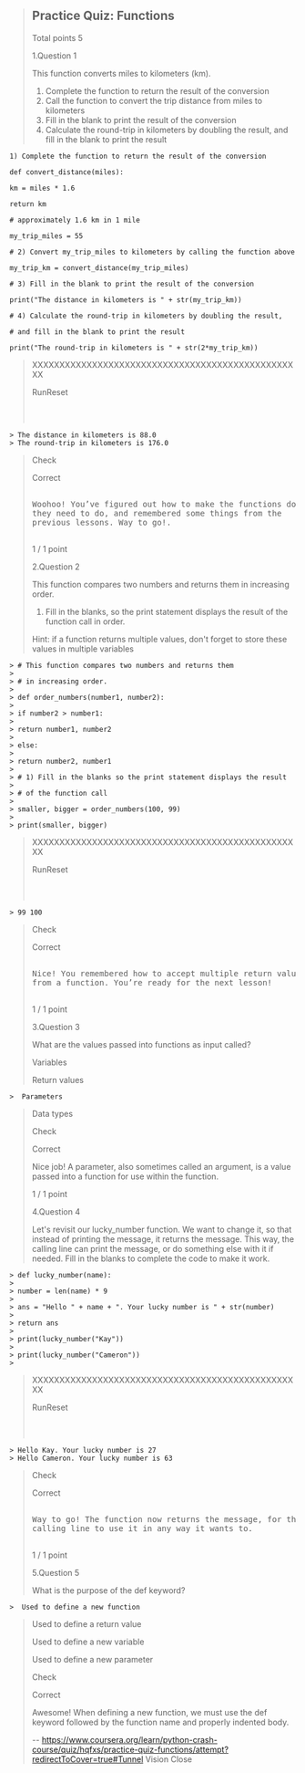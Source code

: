 > ## Practice Quiz: Functions
> 
> Total points 5
> 
>  1.Question 1
> 
> This function converts miles to kilometers (km).
> 
> 1.  Complete the function to return the result of the conversion
> 2.  Call the function to convert the trip distance from miles to kilometers
> 3.  Fill in the blank to print the result of the conversion
> 4.  Calculate the round-trip in kilometers by doubling the result, and fill in the blank to print the result 
> 
>

    1) Complete the function to return the result of the conversion
     
    def convert_distance(miles):
     
    km = miles * 1.6
     
    return km
     
    # approximately 1.6 km in 1 mile
     
    my_trip_miles = 55
     
    # 2) Convert my_trip_miles to kilometers by calling the function above
     
    my_trip_km = convert_distance(my_trip_miles)
     
    # 3) Fill in the blank to print the result of the conversion
     
    print("The distance in kilometers is " + str(my_trip_km))
     
    # 4) Calculate the round-trip in kilometers by doubling the result,
     
    # and fill in the blank to print the result
     
    print("The round-trip in kilometers is " + str(2*my_trip_km))
     
> XXXXXXXXXXXXXXXXXXXXXXXXXXXXXXXXXXXXXXXXXXXXXXXXXX
> 
> RunReset
> 
> <pre class="rc-ConsoleOutput">
>

    > The distance in kilometers is 88.0
    > The round-trip in kilometers is 176.0
> 
> </pre>
> 
> Check
> 
> Correct
> 
> <pre>
> 
> Woohoo! You’ve figured out how to make the functions do what
> they need to do, and remembered some things from the
> previous lessons. Way to go!.
> 
> </pre>
> 
> 1 / 1 point
> 
>  2.Question 2
> 
> This function compares two numbers and returns them in increasing order.
> 
> 1.  Fill in the blanks, so the print statement displays the result of the function call in order.
> 
> Hint: if a function returns multiple values, don't forget to store these values in multiple variables 
> 
> 

    > # This function compares two numbers and returns them
    > 
    > # in increasing order.
    > 
    > def order_numbers(number1, number2):
    > 
    > if number2 > number1:
    > 
    > return number1, number2
    > 
    > else:
    > 
    > return number2, number1
    > 
    > # 1) Fill in the blanks so the print statement displays the result
    > 
    > # of the function call
    > 
    > smaller, bigger = order_numbers(100, 99)
    > 
    > print(smaller, bigger)
> 
> XXXXXXXXXXXXXXXXXXXXXXXXXXXXXXXXXXXXXXXXXXXXXXXXXX
> 
> RunReset
> 
> <pre class="rc-ConsoleOutput">
>

    > 99 100
> 
> </pre>
> 
> Check
> 
> Correct
> 
> <pre>
> 
> Nice! You remembered how to accept multiple return values
> from a function. You’re ready for the next lesson!
> 
> </pre>
> 
> 1 / 1 point
> 
>  3.Question 3
> 
> What are the values passed into functions as input called? 
> 
>  Variables 
> 
>  Return values 
>

    >  Parameters 
> 
>  Data types 
> 
> Check
> 
> Correct
> 
> Nice job! A parameter, also sometimes called an argument, is a value passed into a function for use within the function.
> 
> 1 / 1 point
> 
>  4.Question 4
> 
> Let's revisit our lucky_number function. We want to change it, so that instead of printing the message, it returns the message. This way, the calling line can print the message, or do something else with it if needed. Fill in the blanks to complete the code to make it work. 
> 
> 

    > def lucky_number(name):
    > 
    > number = len(name) * 9
    > 
    > ans = "Hello " + name + ". Your lucky number is " + str(number)
    > 
    > return ans
    > 
    > print(lucky_number("Kay"))
    > 
    > print(lucky_number("Cameron"))
    > 
> XXXXXXXXXXXXXXXXXXXXXXXXXXXXXXXXXXXXXXXXXXXXXXXXXX
> 
> RunReset
> 
> <pre class="rc-ConsoleOutput">
>

    > Hello Kay. Your lucky number is 27
    > Hello Cameron. Your lucky number is 63
> 
> </pre>
> 
> Check
> 
> Correct
> 
> <pre>
> 
> Way to go! The function now returns the message, for the
> calling line to use it in any way it wants to.
> 
> </pre>
> 
> 1 / 1 point
> 
>  5.Question 5
> 
> What is the purpose of the def keyword? 
> 

    >  Used to define a new function 
> 
>  Used to define a return value 
> 
>  Used to define a new variable 
> 
>  Used to define a new parameter 
> 
> Check
> 
> Correct
> 
> Awesome! When defining a new function, we must use the def keyword followed by the function name and properly indented body.
>
> -- https://www.coursera.org/learn/python-crash-course/quiz/hqfxs/practice-quiz-functions/attempt?redirectToCover=true#Tunnel Vision Close
